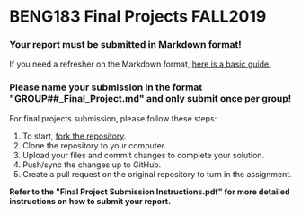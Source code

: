 # BENG183 Final Projects FALL2019

### **Your report must be submitted in Markdown format!**
If you need a refresher on the Markdown format, [here is a basic guide.](https://github.com/Zhong-Lab-UCSD/BENG183/blob/master/markdown_tutorial.md)

### **Please name your submission in the format "GROUP##_Final_Project.md" and only submit once per group!**

For final projects submission, please follow these steps:
1. To start, [fork the repository](https://guides.github.com/activities/forking/).
2. Clone the repository to your computer.
3. Upload your files and commit changes to complete your solution.
4. Push/sync the changes up to GitHub.
5. Create a pull request on the original repository to turn in the assignment.

**Refer to the "Final Project Submission Instructions.pdf" for more detailed instructions on how to submit your report.**
